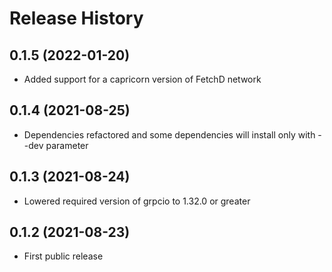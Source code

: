 # Release History

## 0.1.5 (2022-01-20)

- Added support for a capricorn version of FetchD network

## 0.1.4 (2021-08-25)

- Dependencies refactored and some dependencies will install only with --dev parameter

## 0.1.3 (2021-08-24)

- Lowered required version of grpcio to 1.32.0 or greater

## 0.1.2 (2021-08-23)

- First public release
